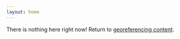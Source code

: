 ```yaml
---
layout: home
---
```

 There is nothing here right now! Return to [georeferencing content](georeferencing/workflows).
